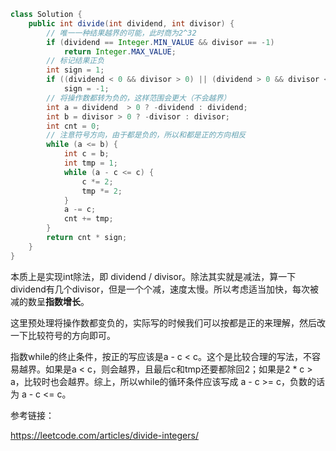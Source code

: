 ``` java
class Solution {
    public int divide(int dividend, int divisor) {
        // 唯一一种结果越界的可能，此时商为2^32
        if (dividend == Integer.MIN_VALUE && divisor == -1)
            return Integer.MAX_VALUE;
        // 标记结果正负
        int sign = 1;
        if ((dividend < 0 && divisor > 0) || (dividend > 0 && divisor < 0))
            sign = -1;
        // 将操作数都转为负的，这样范围会更大（不会越界）
        int a = dividend  > 0 ? -dividend : dividend;
        int b = divisor > 0 ? -divisor : divisor;
        int cnt = 0;
        // 注意符号方向，由于都是负的，所以和都是正的方向相反
        while (a <= b) {
            int c = b;
            int tmp = 1;
            while (a - c <= c) {
                c *= 2;
                tmp *= 2;
            }
            a -= c;
            cnt += tmp;
        }
        return cnt * sign;
    }
}
```

本质上是实现int除法，即 dividend / divisor。除法其实就是减法，算一下dividend有几个divisor，但是一个个减，速度太慢。所以考虑适当加快，每次被减的数呈**指数增长**。

这里预处理将操作数都变负的，实际写的时候我们可以按都是正的来理解，然后改一下比较符号的方向即可。

指数while的终止条件，按正的写应该是a - c < c。这个是比较合理的写法，不容易越界。如果是a < c，则会越界，且最后c和tmp还要都除回2；如果是2 * c > a，比较时也会越界。综上，所以while的循环条件应该写成 a - c >= c，负数的话为   a - c <= c。

参考链接：

https://leetcode.com/articles/divide-integers/